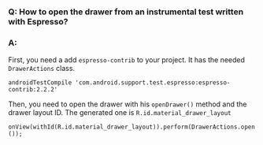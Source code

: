 ### Q: How to open the drawer from an instrumental test written with Espresso?
### A: 

First, you need a add `espresso-contrib` to your project. It has the needed `DrawerActions` class.

`androidTestCompile 'com.android.support.test.espresso:espresso-contrib:2.2.2'`

Then, you need to open the drawer with his `openDrawer()` method and the drawer layout ID. The generated one is `R.id.material_drawer_layout`

`onView(withId(R.id.material_drawer_layout)).perform(DrawerActions.open());`
